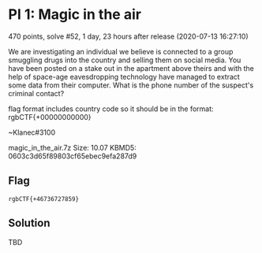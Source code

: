 # PI 1: Magic in the air
470 points, solve #52, 1 day, 23 hours after release (2020-07-13 16:27:10)

We are investigating an individual we believe is connected to a group smuggling drugs into the country and selling them on social media. You have been posted on a stake out in the apartment above theirs and with the help of space-age eavesdropping technology have managed to extract some data from their computer. What is the phone number of the suspect's criminal contact?

flag format includes country code so it should be in the format: rgbCTF{+00000000000}

~Klanec#3100

magic_in_the_air.7z Size: 10.07 KBMD5: 0603c3d65f89803cf65ebec9efa287d9

## Flag
```shell
rgbCTF{+46736727859}
```

## Solution
TBD